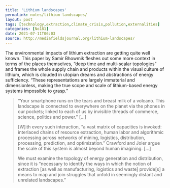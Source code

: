 ```yaml
---
title: 'Lithium landscapes'
permalink: notes/lithium-landscapes/
layout: post
tags: [technology,extraction,climate_crisis,pollution,externalities]
categories: [No181]
date: 2021-07-11T06:03
source: http://mediafieldsjournal.org/lithium-landscapes/
---
```

The environmental impacts of lithium extraction are getting quite well known. This paper by Samir Bhowmik fleshes out some more context in terms of the places themselves, “deep time and multi-scalar topologies” and frames the whole supply chain and products within the visual culture of lithium, which is clouded in utopian dreams and abstractions of energy sufficiency. “These representations are largely immaterial and dimensionless, making the true scope and scale of lithium-based energy systems impossible to grasp.”
> “Your smartphone runs on the tears and breast milk of a volcano. This landscape is connected to everywhere on the planet via the phones in our pockets; linked to each of us by invisible threads of commerce, science, politics and power.” […]  
>
> [W]ith every such interaction, “a vast matrix of capacities is invoked: interlaced chains of resource extraction, human labor and algorithmic processing across networks of mining, logistics, distribution, processing, prediction, and optimization.” Crawford and Joler argue the scale of this system is almost beyond human imagining. […]  
>
> We must examine the topology of energy generation and distribution, since it is “necessary to identify the ways in which the notion of extraction [as well as manufacturing, logistics and waste] provide[s] <span class="highlight">a means to map and join struggles that unfold in seemingly distant and unrelated landscapes.”</span>

